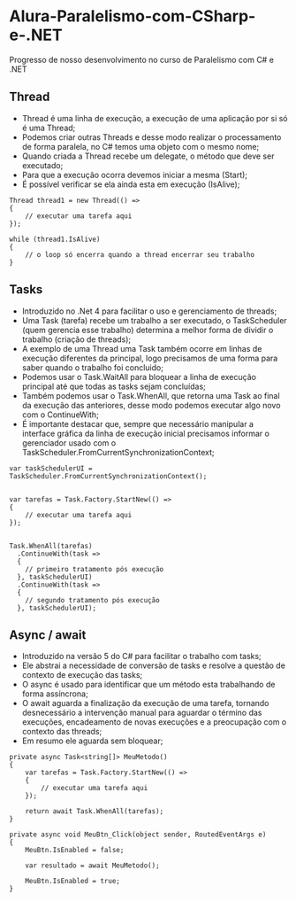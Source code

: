 # Alura-Paralelismo-com-CSharp-e-.NET
Progresso de nosso desenvolvimento no curso de Paralelismo com C# e .NET

## Thread
- Thread é uma linha de execução, a execução de uma aplicação por si só é uma Thread;
- Podemos criar outras Threads e desse modo realizar o processamento de forma paralela, no C# temos uma objeto com o mesmo nome;
- Quando criada a Thread recebe um delegate, o método que deve ser executado;
- Para que a execução ocorra devemos iniciar a mesma (Start);
- É possível verificar se ela ainda esta em execução (IsAlive);

```
Thread thread1 = new Thread(() =>
{
	// executar uma tarefa aqui
});

while (thread1.IsAlive)
{
    // o loop só encerra quando a thread encerrar seu trabalho
}
```

## Tasks
- Introduzido no .Net 4 para facilitar o uso e gerenciamento de threads;
- Uma Task (tarefa) recebe um trabalho a ser executado, o TaskScheduler (quem gerencia esse trabalho) determina a melhor forma de dividir o trabalho (criação de threads);
- A exemplo de uma Thread uma Task também ocorre em linhas de execução diferentes da principal, logo precisamos de uma forma para saber quando o trabalho foi concluido;
- Podemos usar o Task.WaitAll para bloquear a linha de execução principal até que todas as tasks sejam concluídas;
- Também podemos usar o Task.WhenAll, que retorna uma Task ao final da execução das anteriores, desse modo podemos executar algo novo com o ContinueWith;
- É importante destacar que, sempre que necessário manipular a interface gráfica da linha de execução inicial precisamos informar o gerenciador usado com o TaskScheduler.FromCurrentSynchronizationContext;

```
var taskSchedulerUI = TaskScheduler.FromCurrentSynchronizationContext();


var tarefas = Task.Factory.StartNew(() =>
{
    // executar uma tarefa aqui
});


Task.WhenAll(tarefas)
  .ContinueWith(task =>
  {
    // primeiro tratamento pós execução
  }, taskSchedulerUI)
  .ContinueWith(task =>
  {
    // segundo tratamento pós execução
  }, taskSchedulerUI);
```

## Async / await
- Introduzido na versão 5 do C# para facilitar o trabalho com tasks;
- Ele abstrai a necessidade de conversão de tasks e resolve a questão de contexto de execução das tasks;
- O async é usado para identificar que um método esta trabalhando de forma assíncrona;
- O await aguarda a finalização da execução de uma tarefa, tornando desnecessário a intervenção manual para aguardar o término das execuções, encadeamento de novas execuções e a preocupação com o contexto das threads;
- Em resumo ele aguarda sem bloquear;

```
private async Task<string[]> MeuMetodo()
{
	var tarefas = Task.Factory.StartNew(() =>
	{
	    // executar uma tarefa aqui
	});
	
    return await Task.WhenAll(tarefas);
}

private async void MeuBtn_Click(object sender, RoutedEventArgs e)
{
    MeuBtn.IsEnabled = false;

    var resultado = await MeuMetodo();

    MeuBtn.IsEnabled = true;
}

```